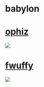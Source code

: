 # babylon

# [ophiz](https://b.catgirlsare.sexy/6-0zsd57Xcsf.osk)
[![](https://b.catgirlsare.sexy/d0TtP235-aHP.jpg)](https://github.com/rudj-skinhub/woal/raw/tyfh/aleph/THE%2BONLY%2BGOOD%2BARISTIA%2BEDIT.osk)

# [fwuffy](https://b.catgirlsare.sexy/-DILUFG3oTs8.osk)
[![](https://b.catgirlsare.sexy/lx-sRUC6bapL.jpg)](https://b.catgirlsare.sexy/-DILUFG3oTs8.osk)
